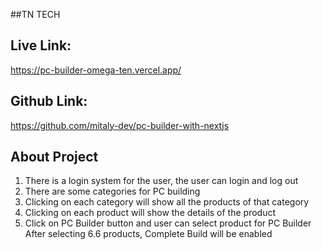 ##TN TECH
## Live Link:
https://pc-builder-omega-ten.vercel.app/

## Github Link: 
https://github.com/mitaly-dev/pc-builder-with-nextjs

## About Project 
1. There is a login system for the user, the user can login and log out
2. There are some categories for PC building
3. Clicking on each category will show all the products of that category
4. Clicking on each product will show the details of the product
5. Click on PC Builder button and user can select product for PC Builder
After selecting 6.6 products, Complete Build will be enabled
